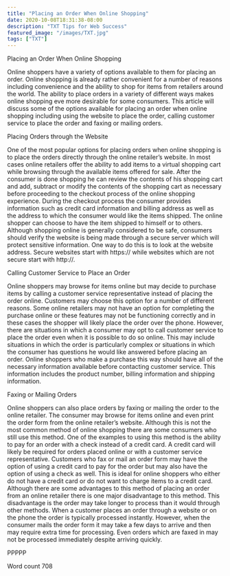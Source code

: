 ```yaml
---
title: "Placing an Order When Online Shopping"
date: 2020-10-08T18:31:38-08:00
description: "TXT Tips for Web Success"
featured_image: "/images/TXT.jpg"
tags: ["TXT"]
---
```


Placing an Order When Online Shopping

Online shoppers have a variety of options available to them for placing an order. Online shopping is already rather convenient for a number of reasons including convenience and the ability to shop for items from retailers around the world. The ability to place orders in a variety of different ways makes online shopping eve more desirable for some consumers. This article will discuss some of the options available for placing an order when online shopping including using the website to place the order, calling customer service to place the order and faxing or mailing orders. 

Placing Orders through the Website

One of the most popular options for placing orders when online shopping is to place the orders directly through the online retailer’s website. In most cases online retailers offer the ability to add items to a virtual shopping cart while browsing through the available items offered for sale. After the consumer is done shopping he can review the contents of his shopping cart and add, subtract or modify the contents of the shopping cart as necessary before proceeding to the checkout process of the online shopping experience. During the checkout process the consumer provides information such as credit card information and billing address as well as the address to which the consumer would like the items shipped. The online shopper can choose to have the item shipped to himself or to others. Although shopping online is generally considered to be safe, consumers should verify the website is being made through a secure server which will protect sensitive information. One way to do this is to look at the website address. Secure websites start with https:// while websites which are not secure start with http://. 

Calling Customer Service to Place an Order

Online shoppers may browse for items online but may decide to purchase items by calling a customer service representative instead of placing the order online. Customers may choose this option for a number of different reasons. Some online retailers may not have an option for completing the purchase online or these features may not be functioning correctly and in these cases the shopper will likely place the order over the phone. However, there are situations in which a consumer may opt to call customer service to place the order even when it is possible to do so online. This may include situations in which the order is particularly complex or situations in which the consumer has questions he would like answered before placing an order. Online shoppers who make a purchase this way should have all of the necessary information available before contacting customer service. This information includes the product number, billing information and shipping information. 

Faxing or Mailing Orders 

Online shoppers can also place orders by faxing or mailing the order to the online retailer. The consumer may browse for items online and even print the order form from the online retailer’s website. Although this is not the most common method of online shopping there are some consumers who still use this method. One of the examples to using this method is the ability to pay for an order with a check instead of a credit card. A credit card will likely be required for orders placed online or with a customer service representative. Customers who fax or mail an order form may have the option of using a credit card to pay for the order but may also have the option of using a check as well. This is ideal for online shoppers who either do not have a credit card or do not want to charge items to a credit card. Although there are some advantages to this method of placing an order from an online retailer there is one major disadvantage to this method. This disadvantage is the order may take longer to process than it would through other methods. When a customer places an order through a website or on the phone the order is typically processed instantly. However, when the consumer mails the order form it may take a few days to arrive and then may require extra time for processing. Even orders which are faxed in may not be processed immediately despite arriving quickly. 

PPPPP

Word count 708

